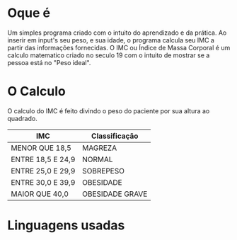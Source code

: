 # Oque é
Um simples programa criado com o intuito do aprendizado e da prática. Ao inserir em input's seu peso, e sua idade, o programa calcula seu IMC a partir das informações fornecidas.
O IMC ou Índice de Massa Corporal é um calculo matematico criado no seculo 19 com o intuito de mostrar se a pessoa está no "Peso ideal".
# O Calculo
O calculo do IMC é feito divindo o peso do paciente por sua altura ao quadrado.

| IMC  | Classificação |
| ------------- | ------------- |
| MENOR QUE 18,5  | MAGREZA  |
| ENTRE 18,5 E 24,9  | NORMAL  |
| ENTRE 25,0 E 29,9  | SOBREPESO  |
| ENTRE 30,0 E 39,9  | OBESIDADE  |
| MAIOR QUE 40,0  | OBESIDADE GRAVE  |


# Linguagens usadas

